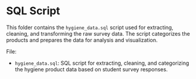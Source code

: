 # SQL Script  

This folder contains the `hygiene_data.sql` script used for extracting, cleaning, and transforming the raw survey data. The script categorizes the products and prepares the data for analysis and visualization.

File:  
- `hygiene_data.sql`: SQL script for extracting, cleaning, and categorizing the hygiene product data based on student survey responses.  
